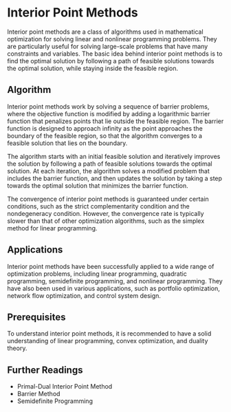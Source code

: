 # Interior Point Methods

Interior point methods are a class of algorithms used in mathematical optimization for solving linear and nonlinear programming problems. They are particularly useful for solving large-scale problems that have many constraints and variables. The basic idea behind interior point methods is to find the optimal solution by following a path of feasible solutions towards the optimal solution, while staying inside the feasible region.

## Algorithm

Interior point methods work by solving a sequence of barrier problems, where the objective function is modified by adding a logarithmic barrier function that penalizes points that lie outside the feasible region. The barrier function is designed to approach infinity as the point approaches the boundary of the feasible region, so that the algorithm converges to a feasible solution that lies on the boundary.

The algorithm starts with an initial feasible solution and iteratively improves the solution by following a path of feasible solutions towards the optimal solution. At each iteration, the algorithm solves a modified problem that includes the barrier function, and then updates the solution by taking a step towards the optimal solution that minimizes the barrier function.

The convergence of interior point methods is guaranteed under certain conditions, such as the strict complementarity condition and the nondegeneracy condition. However, the convergence rate is typically slower than that of other optimization algorithms, such as the simplex method for linear programming.

## Applications

Interior point methods have been successfully applied to a wide range of optimization problems, including linear programming, quadratic programming, semidefinite programming, and nonlinear programming. They have also been used in various applications, such as portfolio optimization, network flow optimization, and control system design.

## Prerequisites

To understand interior point methods, it is recommended to have a solid understanding of linear programming, convex optimization, and duality theory.

## Further Readings

- Primal-Dual Interior Point Method
- Barrier Method
- Semidefinite Programming

